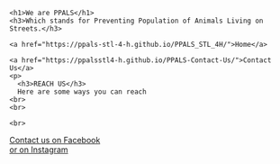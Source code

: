 <html>
  <head>
    <meta charset="utf-8">
    <meta name="viewport" content="width=device-width, initial-scale=1">
    <title>ENGLER PARK</title>
    <link rel="stylesheet" href="style.css">
  </head>
  <body>
    <p>
    
    <h1>We are PPALS</h1>
    <h3>Which stands for Preventing Population of Animals Living on Streets.</h3>
    
    <a href="https://ppals-stl-4-h.github.io/PPALS_STL_4H/">Home</a>
    
    <a href="https://ppalsstl4-h.github.io/PPALS-Contact-Us/">Contact Us</a>
    <p>
      <h3>REACH US</h3>
      Here are some ways you can reach 
    <br>
    <br>
  
    <br>
   <p>
  

  <a href="https://www.facebook.com/Ppals-Protecting-Populations-of-Animals-Living-on-Streets-294691431214193/?__xts__%5B0%5D=68.ARAhlXTWjxM9J14u7TKNM5T8AhR_v92EdDtkHzwmsib468b0if61RadQbopUqvFdlrJU9uRzXYcdBp5yjKOcgqgXiSPbWAdRp4J9Sldqg_N1EGciUkZud6VTS9IBJVcJtpnZiXuoy72qxUNNX38MNNDc4xuAypqlV7bXUXgddWPFu2i4RIVGuoHcHWRK9ldslOD0AmNe8iHaxlg5DArFrQWsnlXIT543oMAkd_Y_mgFsC2U1xIIBWvWOkq1xjF1FwmSCRkKnCdiZThCU3YYDlpEYeffZEdZmp9GW3C9dF_dhm8FUVLCBoKxn5qCaqq4K5ME&__tn__=HHH-R">Contact us on Facebook</a>
  <br>
  <a href="https://www.instagram.com/4h_ppals/">or on Instagram</a>
  
 

